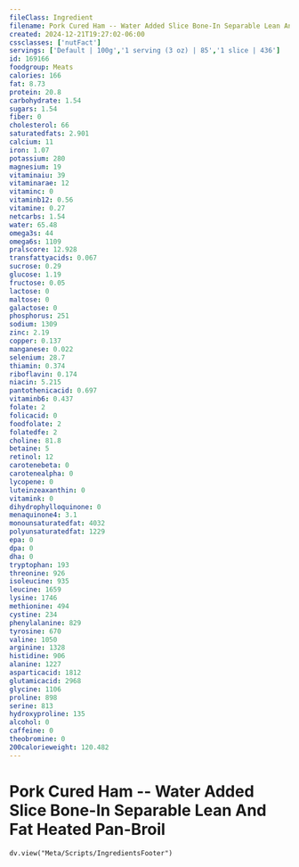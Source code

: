 ```yaml
---
fileClass: Ingredient
filename: Pork Cured Ham -- Water Added Slice Bone-In Separable Lean And Fat Heated Pan-Broil
created: 2024-12-21T19:27:02-06:00
cssclasses: ['nutFact']
servings: ['Default | 100g','1 serving (3 oz) | 85','1 slice | 436']
id: 169166
foodgroup: Meats
calories: 166
fat: 8.73
protein: 20.8
carbohydrate: 1.54
sugars: 1.54
fiber: 0
cholesterol: 66
saturatedfats: 2.901
calcium: 11
iron: 1.07
potassium: 280
magnesium: 19
vitaminaiu: 39
vitaminarae: 12
vitaminc: 0
vitaminb12: 0.56
vitamine: 0.27
netcarbs: 1.54
water: 65.48
omega3s: 44
omega6s: 1109
pralscore: 12.928
transfattyacids: 0.067
sucrose: 0.29
glucose: 1.19
fructose: 0.05
lactose: 0
maltose: 0
galactose: 0
phosphorus: 251
sodium: 1309
zinc: 2.19
copper: 0.137
manganese: 0.022
selenium: 28.7
thiamin: 0.374
riboflavin: 0.174
niacin: 5.215
pantothenicacid: 0.697
vitaminb6: 0.437
folate: 2
folicacid: 0
foodfolate: 2
folatedfe: 2
choline: 81.8
betaine: 5
retinol: 12
carotenebeta: 0
carotenealpha: 0
lycopene: 0
luteinzeaxanthin: 0
vitamink: 0
dihydrophylloquinone: 0
menaquinone4: 3.1
monounsaturatedfat: 4032
polyunsaturatedfat: 1229
epa: 0
dpa: 0
dha: 0
tryptophan: 193
threonine: 926
isoleucine: 935
leucine: 1659
lysine: 1746
methionine: 494
cystine: 234
phenylalanine: 829
tyrosine: 670
valine: 1050
arginine: 1328
histidine: 906
alanine: 1227
asparticacid: 1812
glutamicacid: 2968
glycine: 1106
proline: 898
serine: 813
hydroxyproline: 135
alcohol: 0
caffeine: 0
theobromine: 0
200calorieweight: 120.482
---
```


# Pork Cured Ham -- Water Added Slice Bone-In Separable Lean And Fat Heated Pan-Broil

```dataviewjs
dv.view("Meta/Scripts/IngredientsFooter")
```